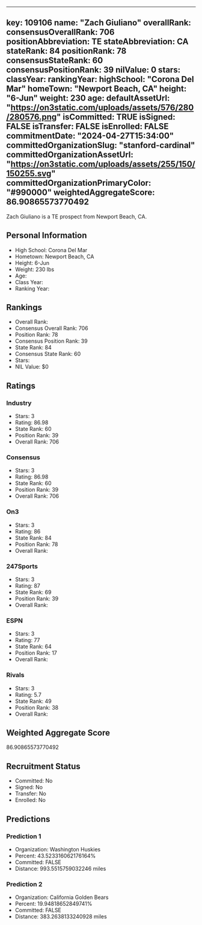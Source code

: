 ---
  key: 109106
  name: "Zach Giuliano"
  overallRank: 
  consensusOverallRank: 706
  positionAbbreviation: TE
  stateAbbreviation: CA
  stateRank: 84
  positionRank: 78
  consensusStateRank: 60
  consensusPositionRank: 39
  nilValue: 0
  stars: 
  classYear: 
  rankingYear: 
  highSchool: "Corona Del Mar"
  homeTown: "Newport Beach, CA"
  height: "6-Jun"
  weight: 230
  age: 
  defaultAssetUrl: "https://on3static.com/uploads/assets/576/280/280576.png"
  isCommitted: TRUE
  isSigned: FALSE
  isTransfer: FALSE
  isEnrolled: FALSE
  commitmentDate: "2024-04-27T15:34:00"
  committedOrganizationSlug: "stanford-cardinal"
  committedOrganizationAssetUrl: "https://on3static.com/uploads/assets/255/150/150255.svg"
  committedOrganizationPrimaryColor: "#990000"
  weightedAggregateScore: 86.90865573770492
  ---
  
  Zach Giuliano is a TE prospect from Newport Beach, CA.
  
  ## Personal Information
  - High School: Corona Del Mar
  - Hometown: Newport Beach, CA
  - Height: 6-Jun
  - Weight: 230 lbs
  - Age: 
  - Class Year: 
  - Ranking Year: 
  
  ## Rankings
  - Overall Rank: 
  - Consensus Overall Rank: 706
  - Position Rank: 78
  - Consensus Position Rank: 39
  - State Rank: 84
  - Consensus State Rank: 60
  - Stars: 
  - NIL Value: $0
  
  ## Ratings
  
  ### Industry
  - Stars: 3
  - Rating: 86.98
  - State Rank: 60
  - Position Rank: 39
  - Overall Rank: 706
  
  ### Consensus
  - Stars: 3
  - Rating: 86.98
  - State Rank: 60
  - Position Rank: 39
  - Overall Rank: 706
  
  ### On3
  - Stars: 3
  - Rating: 86
  - State Rank: 84
  - Position Rank: 78
  - Overall Rank: 
  
  ### 247Sports
  - Stars: 3
  - Rating: 87
  - State Rank: 69
  - Position Rank: 39
  - Overall Rank: 
  
  ### ESPN
  - Stars: 3
  - Rating: 77
  - State Rank: 64
  - Position Rank: 17
  - Overall Rank: 
  
  ### Rivals
  - Stars: 3
  - Rating: 5.7
  - State Rank: 49
  - Position Rank: 38
  - Overall Rank: 
  
  ## Weighted Aggregate Score
  86.90865573770492
  
  ## Recruitment Status
  - Committed: No
  - Signed: No
  - Transfer: No
  - Enrolled: No
  
  
  
  ## Predictions
  
  ### Prediction 1
  - Organization: Washington Huskies
  - Percent: 43.523316062176164%
  - Committed: FALSE
  - Distance: 993.5515759032246 miles
  
  ### Prediction 2
  - Organization: California Golden Bears
  - Percent: 19.94818652849741%
  - Committed: FALSE
  - Distance: 383.2638133240928 miles
  